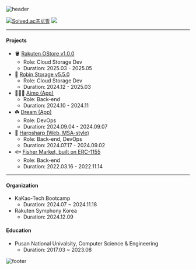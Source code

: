 ![header](https://capsule-render.vercel.app/api?type=waving&color=ffd20a&height=100&section=header&text=mango&fontColor=f5f5f2&fontSize=90)

[![Solved.ac프로필](http://mazassumnida.wtf/api/v2/generate_badge?boj=mng051)](https://solved.ac/mng051)
<img src="http://mazandi.herokuapp.com/api?handle=mng051&theme=warm"/>

----

#### Projects
- 🪣 [Rakuten OStore v1.0.0](https://github.com/RobinSystems)
  - Role: Cloud Storage Dev
  - Duration: 2025.03 - 2025.05
- 🐳 [Robin Storage v5.5.0](https://github.com/RobinSystems)
  - Role: Cloud Storage Dev
  - Duration: 2024.12 - 2025.03
- 👨🏻‍⚖️ [Aimo (App)](https://github.com/KTB16Team)
  - Role: Back-end
  - Duration: 2024.10 - 2024.11
- ☘️ [Dream (App)](https://github.com/KakaoTech-Hackathon-Dream)
  - Role: DevOps 
  - Duration: 2024.09.04 - 2024.09.07
- 🦭 [Harpsharp (Web, MSA-style)](https://github.com/2024KBC10/HarpSharp_SERVER)
  - Role: Back-end, DevOps
  - Duration: 2024.07.17 - 2024.09.02
- 🐟 [Fisher Market, built on ERC-1155](https://github.com/mng990/ethereum_FisheriesMarket)
  - Role: Back-end
  - Duration: 2022.03.16 - 2022.11.14
 
----

#### Organization
- KaKao-Tech Bootcamp  
  - Duration: 2024.07 ~ 2024.11.18
- Rakuten Symphony Korea  
  - Duration: 2024.12.09
  
#### Education
- Pusan National Univalsity, Computer Science & Engineering
  - Duration: 2017.03 ~ 2023.08

![footer](https://capsule-render.vercel.app/api?type=waving&color=ffd20a&height=100&section=footer)
